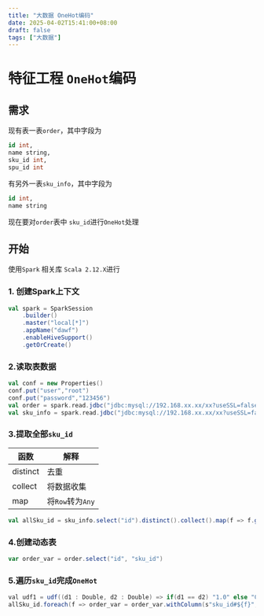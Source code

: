 ```yaml
---
title: "大数据 OneHot编码"
date: 2025-04-02T15:41:00+08:00
draft: false
tags: ["大数据"]
---
```


# 特征工程 `OneHot`编码

## 需求

现有表一表`order`，其中字段为

```sql
id int,
name string,
sku_id int,
spu_id int
```

有另外一表`sku_info`，其中字段为

```sql
id int,
name string
```

现在要对`order`表中 `sku_id`进行`OneHot`处理



## 开始

使用`Spark` 相关库 `Scala 2.12.X`进行

### 1. 创建Spark上下文

```scala
val spark = SparkSession
    .builder()
    .master("local[*]")
    .appName("dawf")
    .enableHiveSupport()
    .getOrCreate()
```

### 2.读取表数据

```scala
val conf = new Properties()
conf.put("user","root")
conf.put("password","123456")
val order = spark.read.jdbc("jdbc:mysql://192.168.xx.xx/xx?useSSL=false", "order", conf)
val sku_info = spark.read.jdbc("jdbc:mysql://192.168.xx.xx/xx?useSSL=false", "sku_info", conf)
```

### 3.提取全部`sku_id`

| 函数     | 解释             |
| -------- | ---------------- |
| distinct | 去重             |
| collect  | 将数据收集       |
| map      | 将`Row`转为`Any` |

```scala
val allSku_id = sku_info.select("id").distinct().collect().map(f => f.get(0))
```

### 4.创建动态表

```scala
var order_var = order.select("id", "sku_id")
```

### 5.遍历`sku_id`完成`OneHot`

```cs
val udf1 = udf((d1 : Double, d2 : Double) => if(d1 == d2) "1.0" else "0.0")
allSku_id.foreach(f => order_var = order_var.withColumn(s"sku_id#${f}", udf1(col("sku_id"), lit(f))))
```

